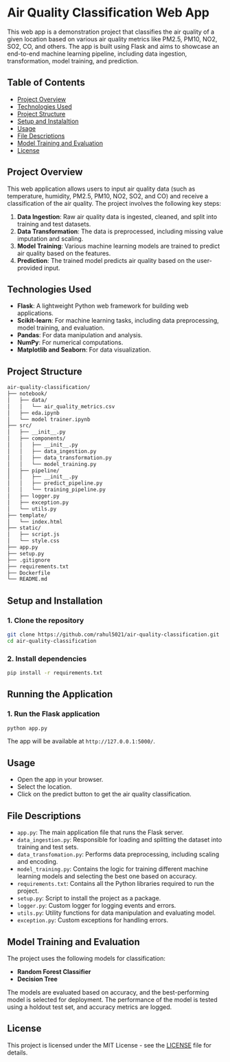 # Air Quality Classification Web App

This web app is a demonstration project that classifies the air quality of a given location based on various air quality metrics like PM2.5, PM10, NO2, SO2, CO, and others. The app is built using Flask and aims to showcase an end-to-end machine learning pipeline, including data ingestion, transformation, model training, and prediction.

## Table of Contents
- [Project Overview](#project-overview)
- [Technologies Used](#technologies-used)
- [Project Structure](#project-structure)
- [Setup and Instalaltion](#setup-and-installation)
- [Usage](#usage)
- [File Descriptions](#file-descriptions)
- [Model Training and Evaluation](#model-training-and-evaluation)
- [License](#license)

## Project Overview

This web application allows users to input air quality data (such as temperature, humidity, PM2.5, PM10, NO2, SO2, and CO) and receive a classification of the air quality. The project involves the following key steps:
1. **Data Ingestion**: Raw air quality data is ingested, cleaned, and split into training and test datasets.
2. **Data Transformation**: The data is preprocessed, including missing value imputation and scaling.
3. **Model Training**: Various machine learning models are trained to predict air quality based on the features.
4. **Prediction**: The trained model predicts air quality based on the user-provided input.

## Technologies Used
- **Flask**: A lightweight Python web framework for building web applications.
- **Scikit-learn**: For machine learning tasks, including data preprocessing, model training, and evaluation.
- **Pandas**: For data manipulation and analysis.
- **NumPy**: For numerical computations.
- **Matplotlib and Seaborn**: For data visualization.

## Project Structure

```bash
air-quality-classification/
├── notebook/
│   ├── data/
│   │   └── air_quality_metrics.csv
│   ├── eda.ipynb
│   └── model trainer.ipynb
├── src/
│   ├── __init__.py
│   ├── components/
│   │   ├── __init__.py
│   │   ├── data_ingestion.py
│   │   ├── data_transformation.py
│   │   └── model_training.py
│   ├── pipeline/
│   │   ├── __init__.py
│   │   ├── predict_pipeline.py
│   │   └── training_pipeline.py
│   ├── logger.py
│   ├── exception.py
│   └── utils.py
├── template/
│   └── index.html
├── static/
│   ├── script.js
│   └── style.css
├── app.py
├── setup.py
├── .gitignore
├── requirements.txt
├── Dockerfile
└── README.md
```

## Setup and Installation

### 1. Clone the repository
```bash
git clone https://github.com/rahul5021/air-quality-classification.git
cd air-quality-classification
```
### 2. Install dependencies
```bash
pip install -r requirements.txt
```

## Running the Application

### 1. Run the Flask application
```bash
python app.py
```
The app will be available at `http://127.0.0.1:5000/`.

## Usage

- Open the app in your browser.
- Select the location.
- Click on the predict button to get the air quality classification.

## File Descriptions
- `app.py`: The main application file that runs the Flask server.
- `data_ingestion.py`: Responsible for loading and splitting the dataset into training and test sets.
- `data_transfomation.py`: Performs data preprocessing, including scaling and encoding.
- `model_training.py`: Contains the logic for training different machine learning models and selecting the best one based on accuracy.
- `requirements.txt`: Contains all the Python libraries required to run the project.
- `setup.py`: Script to install the project as a package.
- `logger.py`: Custom logger for logging events and errors.
- `utils.py`: Utility functions for data manipulation and evaluating model.
- `exception.py`: Custom exceptions for handling errors.

## Model Training and Evaluation
The project uses the following models for classification:
- **Random Forest Classifier**
- **Decision Tree**

The models are evaluated based on accuracy, and the best-performing model is selected for deployment. The performance of the model is tested using a holdout test set, and accuracy metrics are logged.

## License
This project is licensed under the MIT License - see the [LICENSE](#license) file for details.


